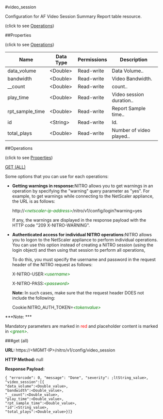 #video_session



Configuration for AF Video Session Summary Report table resource.

<span>(click to see [Operations](#operations))</span>



##Properties 

<span>(click to see [Operations](#operations))</span>





<table><thead><tr><th>Name</th><th>Data Type</th><th>Permissions</th><th>Description</th></tr></thead><tbody><tr><td>data_volume</td><td>&lt;Double></td><td>Read-write</td><td>Data Volume..</td></tr><tr><td>bandwidth</td><td>&lt;Double></td><td>Read-write</td><td>Video Bandwidth.</td></tr><tr><td>__count</td><td>&lt;Double></td><td>Read-write</td><td>count..</td></tr><tr><td>play_time</td><td>&lt;Double></td><td>Read-write</td><td>Video session duration..</td></tr><tr><td>rpt_sample_time</td><td>&lt;Double></td><td>Read-write</td><td>Report Sample time..</td></tr><tr><td>id</td><td>&lt;String></td><td>Read-write</td><td>Id.</td></tr><tr><td>total_plays</td><td>&lt;Double></td><td>Read-write</td><td>Number of video played..</td></tr></tbody></table>

##Operations 

<span>(click to see [Properties](#properties))</span>





[GET (ALL)](#get-all)





Some options that you can use for each operations:

<ul><li><p><b>Getting warnings in response:</b>NITRO allows you to get warnings in an operation by specifying the "warning" query parameter as "yes". For example, to get warnings while connecting to the NetScaler appliance, the URL is as follows:</p><p>http://<span style="color:green;font-style:italic;">&lt;netscaler-ip-address&gt;</span>/nitro/v1/config/login?warning=yes</p><p>If any, the warnings are displayed in the response payload with the HTTP code "209 X-NITRO-WARNING".</p></li><li><p><b>Authenticated access for individual NITRO operations:</b>NITRO allows you to logon to the NetScaler appliance to perform individual operations. You can use this option instead of creating a NITRO session (using the login object) and then using that session to perform all operations,</p><p>To do this, you must specify the username and password in the request header of the NITRO request as follows:</p><p>X-NITRO-USER:<span style="color:green;font-style:italic;">&lt;username&gt;</span></p><p>X-NITRO-PASS:<span style="color:green;font-style:italic;">&lt;password&gt;</span></p><p><b>Note: </b>In such cases, make sure that the request header DOES not include the following:</p><p>Cookie:NITRO_AUTH_TOKEN=<span style="color:green;font-style:italic;">&lt;tokenvalue&gt;</span></p></li></ul>







***Note: *** 

Mandatory parameters are marked in <span style="color:#FF0000;">red</span> and placeholder content is marked in <span style="color:green;font-style:italic">&lt;green&gt;</span>.



###get (all)







<b>URL: </b>https://&lt;MGMT-IP&gt;/nitro/v1/config/video_session

<b>HTTP Method: </b>null

<b>Response Payload: </b>
```
{ "errorcode": 0, "message": "Done", "severity": ;ltString_value>, "video_session":[{
"data_volume":<Double_value>,
"bandwidth":<Double_value>,
"__count":<Double_value>,
"play_time":<Double_value>,
"rpt_sample_time":<Double_value>,
"id":<String_value>,
"total_plays":<Double_value>}]}
```







